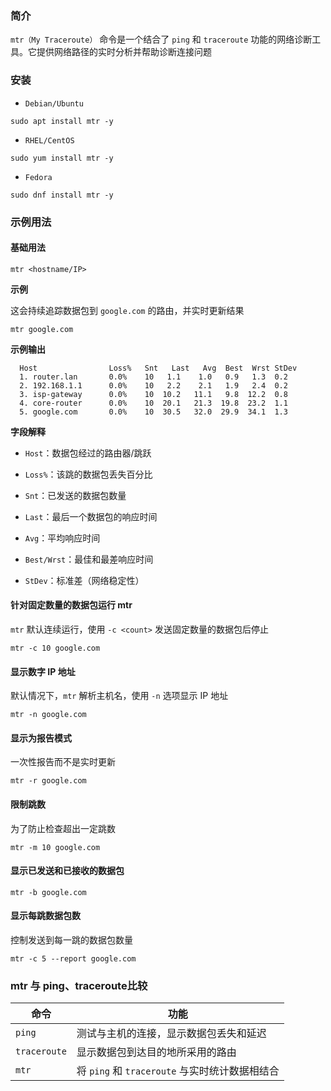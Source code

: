 ### 简介

`mtr（My Traceroute）` 命令是一个结合了 `ping` 和 `traceroute` 功能的网络诊断工具。它提供网络路径的实时分析并帮助诊断连接问题

### 安装

* `Debian/Ubuntu`

```shell
sudo apt install mtr -y
```

* `RHEL/CentOS`

```shell
sudo yum install mtr -y
```

* `Fedora`

```shell
sudo dnf install mtr -y
```

### 示例用法

#### 基础用法

```shell
mtr <hostname/IP>
```

**示例**

这会持续追踪数据包到 `google.com` 的路由，并实时更新结果

```shell
mtr google.com
```

**示例输出**

```shell
  Host                Loss%   Snt   Last   Avg  Best  Wrst StDev
  1. router.lan       0.0%    10   1.1    1.0   0.9   1.3  0.2
  2. 192.168.1.1      0.0%    10   2.2    2.1   1.9   2.4  0.2
  3. isp-gateway      0.0%    10  10.2   11.1   9.8  12.2  0.8
  4. core-router      0.0%    10  20.1   21.3  19.8  23.2  1.1
  5. google.com       0.0%    10  30.5   32.0  29.9  34.1  1.3
```

**字段解释**

* `Host`：数据包经过的路由器/跳跃

* `Loss%`：该跳的数据包丢失百分比

* `Snt`：已发送的数据包数量

* `Last`：最后一个数据包的响应时间

* `Avg`：平均响应时间

* `Best/Wrst`：最佳和最差响应时间

* `StDev`：标准差（网络稳定性）

#### 针对固定数量的数据包运行 mtr

`mtr` 默认连续运行，使用 `-c <count>` 发送固定数量的数据包后停止

```shell
mtr -c 10 google.com
```

#### 显示数字 IP 地址

默认情况下，`mtr` 解析主机名，使用 `-n` 选项显示 IP 地址

```shell
mtr -n google.com
```

#### 显示为报告模式

一次性报告而不是实时更新

```shell
mtr -r google.com
```

#### 限制跳数

为了防止检查超出一定跳数

```shell
mtr -m 10 google.com
```

#### 显示已发送和已接收的数据包

```shell
mtr -b google.com
```

#### 显示每跳数据包数

控制发送到每一跳的数据包数量

```shell
mtr -c 5 --report google.com
```

### mtr 与 ping、traceroute比较

|  命令   |  功能   |
| --- | --- |
|  `ping`   |  测试与主机的连接，显示数据包丢失和延迟   |
|  `traceroute`   |  显示数据包到达目的地所采用的路由   |
|  `mtr`   |  将 `ping` 和 `traceroute` 与实时统计数据相结合   |